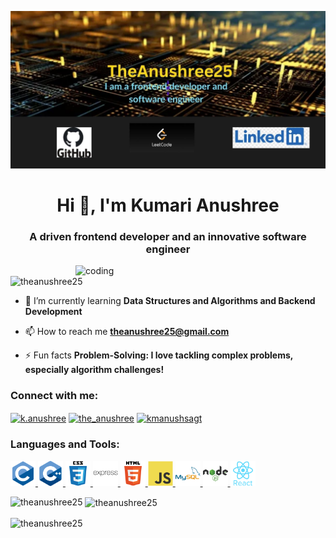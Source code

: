 ![logo](https://github.com/TheAnushree25/TheAnushree25/blob/main/Add%20a%20heading.jpg)
<h1 align="center">Hi 👋, I'm Kumari Anushree</h1>
<h3 align="center">A driven frontend developer and an innovative software engineer</h3>
<img align="right" alt="coding" width="400" src="https://img.freepik.com/free-vector/cute-girl-hacker-operating-laptop-cartoon-vector-icon-illustration-people-technology-isolated-flat_138676-9487.jpg">

<p align="left"> <img src="https://komarev.com/ghpvc/?username=theanushree25&label=Profile%20views&color=0e75b6&style=flat" alt="theanushree25" /> </p>

- 🌱 I’m currently learning **Data Structures and Algorithms and Backend Development**

- 📫 How to reach me **theanushree25@gmail.com**

- ⚡ Fun facts **Problem-Solving: I love tackling complex problems, especially algorithm challenges!**

<h3 align="left">Connect with me:</h3>
<p align="left">
<a href="https://linkedin.com/in/k.anushree" target="blank"><img align="center" src="https://raw.githubusercontent.com/rahuldkjain/github-profile-readme-generator/master/src/images/icons/Social/linked-in-alt.svg" alt="k.anushree" height="30" width="40" /></a>
<a href="https://www.leetcode.com/the_anushree" target="blank"><img align="center" src="https://raw.githubusercontent.com/rahuldkjain/github-profile-readme-generator/master/src/images/icons/Social/leet-code.svg" alt="the_anushree" height="30" width="40" /></a>
<a href="https://auth.geeksforgeeks.org/user/kmanushsagt" target="blank"><img align="center" src="https://raw.githubusercontent.com/rahuldkjain/github-profile-readme-generator/master/src/images/icons/Social/geeks-for-geeks.svg" alt="kmanushsagt" height="30" width="40" /></a>
</p>

<h3 align="left">Languages and Tools:</h3>
<p align="left"> <a href="https://www.cprogramming.com/" target="_blank" rel="noreferrer"> <img src="https://raw.githubusercontent.com/devicons/devicon/master/icons/c/c-original.svg" alt="c" width="40" height="40"/> </a> <a href="https://www.w3schools.com/cpp/" target="_blank" rel="noreferrer"> <img src="https://raw.githubusercontent.com/devicons/devicon/master/icons/cplusplus/cplusplus-original.svg" alt="cplusplus" width="40" height="40"/> </a> <a href="https://www.w3schools.com/css/" target="_blank" rel="noreferrer"> <img src="https://raw.githubusercontent.com/devicons/devicon/master/icons/css3/css3-original-wordmark.svg" alt="css3" width="40" height="40"/> </a> <a href="https://expressjs.com" target="_blank" rel="noreferrer"> <img src="https://raw.githubusercontent.com/devicons/devicon/master/icons/express/express-original-wordmark.svg" alt="express" width="40" height="40"/> </a> <a href="https://www.w3.org/html/" target="_blank" rel="noreferrer"> <img src="https://raw.githubusercontent.com/devicons/devicon/master/icons/html5/html5-original-wordmark.svg" alt="html5" width="40" height="40"/> </a> <a href="https://developer.mozilla.org/en-US/docs/Web/JavaScript" target="_blank" rel="noreferrer"> <img src="https://raw.githubusercontent.com/devicons/devicon/master/icons/javascript/javascript-original.svg" alt="javascript" width="40" height="40"/> </a> <a href="https://www.mysql.com/" target="_blank" rel="noreferrer"> <img src="https://raw.githubusercontent.com/devicons/devicon/master/icons/mysql/mysql-original-wordmark.svg" alt="mysql" width="40" height="40"/> </a> <a href="https://nodejs.org" target="_blank" rel="noreferrer"> <img src="https://raw.githubusercontent.com/devicons/devicon/master/icons/nodejs/nodejs-original-wordmark.svg" alt="nodejs" width="40" height="40"/> </a> <a href="https://reactjs.org/" target="_blank" rel="noreferrer"> <img src="https://raw.githubusercontent.com/devicons/devicon/master/icons/react/react-original-wordmark.svg" alt="react" width="40" height="40"/> </a> </p>

<p><img align="left" src="https://github-readme-stats.vercel.app/api/top-langs?username=theanushree25&show_icons=true&locale=en&layout=compact" alt="theanushree25" /></p>

<p>&nbsp;<img align="center" src="https://github-readme-stats.vercel.app/api?username=theanushree25&show_icons=true&locale=en" alt="theanushree25" /></p>

<p><img align="center" src="https://github-readme-streak-stats.herokuapp.com/?user=theanushree25&" alt="theanushree25" /></p>
